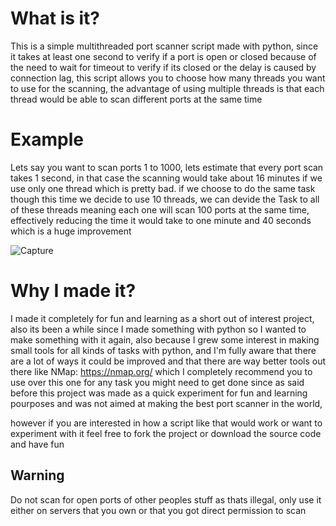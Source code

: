 # What is it?
This is a simple multithreaded port scanner script made with python, since it takes at least one second to verify
if a port is open or closed because of the need to wait for timeout to verify if its closed or the delay is caused by connection lag, this script allows you to choose how many threads
you want to use for the scanning, the advantage of using multiple threads is that each thread would be able
to scan different ports at the same time

# Example
Lets say you want to scan ports 1 to 1000, lets estimate that every port scan takes 1 second,
in that case the scanning would take about 16 minutes if we use only one thread which is pretty bad.
if we choose to do the same task though this time we decide to use 10 threads, we can devide the Task
to all of these threads meaning each one will scan 100 ports at the same time, effectively reducing the
time it would take to one minute and 40 seconds which is a huge improvement

![Capture](https://user-images.githubusercontent.com/24839815/119270130-e3efcf00-bc03-11eb-8cde-2e0bb94aa7c8.PNG)

# Why I made it?
I made it completely for fun and learning as a short out of interest project, also its been a while since I made something with python
so I wanted to make something with it again, also because I grew some interest in making small tools for all kinds of tasks with python,
and I'm fully aware that there are a lot of ways it could be improved and that there are way better tools out there like NMap: https://nmap.org/
which I completely recommend you to use over this one for any task you might need to get done since as said before this project was made as a quick
experiment for fun and learning pourposes and was not aimed at making the best port scanner in the world,

however if you are interested in how a script
like that would work or want to experiment with it feel free to fork the project or download the source code and have fun

## Warning
Do not scan for open ports of other peoples stuff as thats illegal, only use it either on servers that you own or that you
got direct permission to scan

